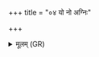 +++
title = "०४ यो नो अग्निः"

+++
<details><summary>मूलम् (GR)</summary>

यो नो अग्निः पितरो हृत्स्व् अन्तर्  
आविवेशामृतो मर्त्येषु ।  
मय्य् अहं तं परि गृह्णामि देवं  
मा सो अस्मान् द्विक्षत मा वयं तम् ॥
</details>